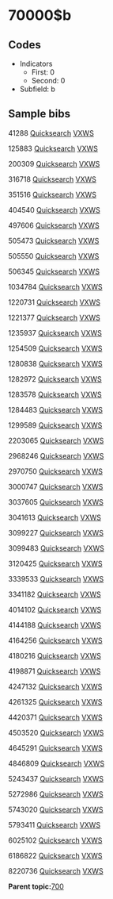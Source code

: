 # 70000$b

## Codes

-   Indicators
    -   First: 0
    -   Second: 0
-   Subfield: b

## Sample bibs

41288 [Quicksearch](https://search.library.yale.edu/catalog/41288) [VXWS](http://prodorbis.library.yale.edu:7014/vxws/GetHoldingsService?bibId=41288)

125883 [Quicksearch](https://search.library.yale.edu/catalog/125883) [VXWS](http://prodorbis.library.yale.edu:7014/vxws/GetHoldingsService?bibId=125883)

200309 [Quicksearch](https://search.library.yale.edu/catalog/200309) [VXWS](http://prodorbis.library.yale.edu:7014/vxws/GetHoldingsService?bibId=200309)

316718 [Quicksearch](https://search.library.yale.edu/catalog/316718) [VXWS](http://prodorbis.library.yale.edu:7014/vxws/GetHoldingsService?bibId=316718)

351516 [Quicksearch](https://search.library.yale.edu/catalog/351516) [VXWS](http://prodorbis.library.yale.edu:7014/vxws/GetHoldingsService?bibId=351516)

404540 [Quicksearch](https://search.library.yale.edu/catalog/404540) [VXWS](http://prodorbis.library.yale.edu:7014/vxws/GetHoldingsService?bibId=404540)

497606 [Quicksearch](https://search.library.yale.edu/catalog/497606) [VXWS](http://prodorbis.library.yale.edu:7014/vxws/GetHoldingsService?bibId=497606)

505473 [Quicksearch](https://search.library.yale.edu/catalog/505473) [VXWS](http://prodorbis.library.yale.edu:7014/vxws/GetHoldingsService?bibId=505473)

505550 [Quicksearch](https://search.library.yale.edu/catalog/505550) [VXWS](http://prodorbis.library.yale.edu:7014/vxws/GetHoldingsService?bibId=505550)

506345 [Quicksearch](https://search.library.yale.edu/catalog/506345) [VXWS](http://prodorbis.library.yale.edu:7014/vxws/GetHoldingsService?bibId=506345)

1034784 [Quicksearch](https://search.library.yale.edu/catalog/1034784) [VXWS](http://prodorbis.library.yale.edu:7014/vxws/GetHoldingsService?bibId=1034784)

1220731 [Quicksearch](https://search.library.yale.edu/catalog/1220731) [VXWS](http://prodorbis.library.yale.edu:7014/vxws/GetHoldingsService?bibId=1220731)

1221377 [Quicksearch](https://search.library.yale.edu/catalog/1221377) [VXWS](http://prodorbis.library.yale.edu:7014/vxws/GetHoldingsService?bibId=1221377)

1235937 [Quicksearch](https://search.library.yale.edu/catalog/1235937) [VXWS](http://prodorbis.library.yale.edu:7014/vxws/GetHoldingsService?bibId=1235937)

1254509 [Quicksearch](https://search.library.yale.edu/catalog/1254509) [VXWS](http://prodorbis.library.yale.edu:7014/vxws/GetHoldingsService?bibId=1254509)

1280838 [Quicksearch](https://search.library.yale.edu/catalog/1280838) [VXWS](http://prodorbis.library.yale.edu:7014/vxws/GetHoldingsService?bibId=1280838)

1282972 [Quicksearch](https://search.library.yale.edu/catalog/1282972) [VXWS](http://prodorbis.library.yale.edu:7014/vxws/GetHoldingsService?bibId=1282972)

1283578 [Quicksearch](https://search.library.yale.edu/catalog/1283578) [VXWS](http://prodorbis.library.yale.edu:7014/vxws/GetHoldingsService?bibId=1283578)

1284483 [Quicksearch](https://search.library.yale.edu/catalog/1284483) [VXWS](http://prodorbis.library.yale.edu:7014/vxws/GetHoldingsService?bibId=1284483)

1299589 [Quicksearch](https://search.library.yale.edu/catalog/1299589) [VXWS](http://prodorbis.library.yale.edu:7014/vxws/GetHoldingsService?bibId=1299589)

2203065 [Quicksearch](https://search.library.yale.edu/catalog/2203065) [VXWS](http://prodorbis.library.yale.edu:7014/vxws/GetHoldingsService?bibId=2203065)

2968246 [Quicksearch](https://search.library.yale.edu/catalog/2968246) [VXWS](http://prodorbis.library.yale.edu:7014/vxws/GetHoldingsService?bibId=2968246)

2970750 [Quicksearch](https://search.library.yale.edu/catalog/2970750) [VXWS](http://prodorbis.library.yale.edu:7014/vxws/GetHoldingsService?bibId=2970750)

3000747 [Quicksearch](https://search.library.yale.edu/catalog/3000747) [VXWS](http://prodorbis.library.yale.edu:7014/vxws/GetHoldingsService?bibId=3000747)

3037605 [Quicksearch](https://search.library.yale.edu/catalog/3037605) [VXWS](http://prodorbis.library.yale.edu:7014/vxws/GetHoldingsService?bibId=3037605)

3041613 [Quicksearch](https://search.library.yale.edu/catalog/3041613) [VXWS](http://prodorbis.library.yale.edu:7014/vxws/GetHoldingsService?bibId=3041613)

3099227 [Quicksearch](https://search.library.yale.edu/catalog/3099227) [VXWS](http://prodorbis.library.yale.edu:7014/vxws/GetHoldingsService?bibId=3099227)

3099483 [Quicksearch](https://search.library.yale.edu/catalog/3099483) [VXWS](http://prodorbis.library.yale.edu:7014/vxws/GetHoldingsService?bibId=3099483)

3120425 [Quicksearch](https://search.library.yale.edu/catalog/3120425) [VXWS](http://prodorbis.library.yale.edu:7014/vxws/GetHoldingsService?bibId=3120425)

3339533 [Quicksearch](https://search.library.yale.edu/catalog/3339533) [VXWS](http://prodorbis.library.yale.edu:7014/vxws/GetHoldingsService?bibId=3339533)

3341182 [Quicksearch](https://search.library.yale.edu/catalog/3341182) [VXWS](http://prodorbis.library.yale.edu:7014/vxws/GetHoldingsService?bibId=3341182)

4014102 [Quicksearch](https://search.library.yale.edu/catalog/4014102) [VXWS](http://prodorbis.library.yale.edu:7014/vxws/GetHoldingsService?bibId=4014102)

4144188 [Quicksearch](https://search.library.yale.edu/catalog/4144188) [VXWS](http://prodorbis.library.yale.edu:7014/vxws/GetHoldingsService?bibId=4144188)

4164256 [Quicksearch](https://search.library.yale.edu/catalog/4164256) [VXWS](http://prodorbis.library.yale.edu:7014/vxws/GetHoldingsService?bibId=4164256)

4180216 [Quicksearch](https://search.library.yale.edu/catalog/4180216) [VXWS](http://prodorbis.library.yale.edu:7014/vxws/GetHoldingsService?bibId=4180216)

4198871 [Quicksearch](https://search.library.yale.edu/catalog/4198871) [VXWS](http://prodorbis.library.yale.edu:7014/vxws/GetHoldingsService?bibId=4198871)

4247132 [Quicksearch](https://search.library.yale.edu/catalog/4247132) [VXWS](http://prodorbis.library.yale.edu:7014/vxws/GetHoldingsService?bibId=4247132)

4261325 [Quicksearch](https://search.library.yale.edu/catalog/4261325) [VXWS](http://prodorbis.library.yale.edu:7014/vxws/GetHoldingsService?bibId=4261325)

4420371 [Quicksearch](https://search.library.yale.edu/catalog/4420371) [VXWS](http://prodorbis.library.yale.edu:7014/vxws/GetHoldingsService?bibId=4420371)

4503520 [Quicksearch](https://search.library.yale.edu/catalog/4503520) [VXWS](http://prodorbis.library.yale.edu:7014/vxws/GetHoldingsService?bibId=4503520)

4645291 [Quicksearch](https://search.library.yale.edu/catalog/4645291) [VXWS](http://prodorbis.library.yale.edu:7014/vxws/GetHoldingsService?bibId=4645291)

4846809 [Quicksearch](https://search.library.yale.edu/catalog/4846809) [VXWS](http://prodorbis.library.yale.edu:7014/vxws/GetHoldingsService?bibId=4846809)

5243437 [Quicksearch](https://search.library.yale.edu/catalog/5243437) [VXWS](http://prodorbis.library.yale.edu:7014/vxws/GetHoldingsService?bibId=5243437)

5272986 [Quicksearch](https://search.library.yale.edu/catalog/5272986) [VXWS](http://prodorbis.library.yale.edu:7014/vxws/GetHoldingsService?bibId=5272986)

5743020 [Quicksearch](https://search.library.yale.edu/catalog/5743020) [VXWS](http://prodorbis.library.yale.edu:7014/vxws/GetHoldingsService?bibId=5743020)

5793411 [Quicksearch](https://search.library.yale.edu/catalog/5793411) [VXWS](http://prodorbis.library.yale.edu:7014/vxws/GetHoldingsService?bibId=5793411)

6025102 [Quicksearch](https://search.library.yale.edu/catalog/6025102) [VXWS](http://prodorbis.library.yale.edu:7014/vxws/GetHoldingsService?bibId=6025102)

6186822 [Quicksearch](https://search.library.yale.edu/catalog/6186822) [VXWS](http://prodorbis.library.yale.edu:7014/vxws/GetHoldingsService?bibId=6186822)

8220736 [Quicksearch](https://search.library.yale.edu/catalog/8220736) [VXWS](http://prodorbis.library.yale.edu:7014/vxws/GetHoldingsService?bibId=8220736)

**Parent topic:**[700](../../tags/700/700.md)


